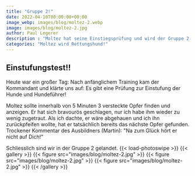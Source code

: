 ```yaml
---
title: "Gruppe 2!"
date: 2022-04-10T00:00:00+00:00
image_webp: images/blog/moltez-2.webp
image: images/blog/moltez-2.jpg
author: Paul Legerer
description : "Moltez hat seine Einstiegsprüfung und wird der Gruppe 2 zugeteilt"
categories: "Moltez wird Rettungshund!"
---
```

## Einstufungstest!!

Heute war ein großer Tag: Nach anfänglichem Training kam der Kommandant und klärte uns auf: Es gibt eine Prüfung zur Einstufung der Hunde und Hundeführer!

Moltez sollte innerhalb von 5 Minuten 3 versteckte Opfer finden und anzeigen. Er hat sich bravourös geschlagen, nur ich habe ihm wieder zu wenig zugetraut. Als ich dachte, er wäre abgehauen und ich ihn zurückpfeifen wollte, hat er tatsächlich bereits das nächste Opfer gefunden. Trockener Kommentar des Ausbildners (Martin): "Na zum Glück hört er nicht auf Dich!"

Schliesslich sind wir in der Gruppe 2 gelandet.
{{< load-photoswipe >}}
{{< gallery >}}
    {{< figure src="images/blog/moltez-2.jpg" >}}
    {{< figure src="images/blog/moltez-2.jpg" >}}
    {{< figure src="images/blog/moltez-2.jpg" >}}
{{< /gallery >}}
